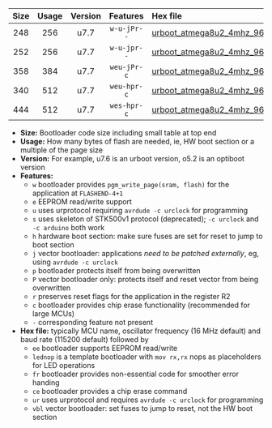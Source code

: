 |Size|Usage|Version|Features|Hex file|
|:-:|:-:|:-:|:-:|:--|
|248|256|u7.7|`w-u-jPr--`|[urboot_atmega8u2_4mhz_9600bps_lednop_ur_vbl.hex](https://raw.githubusercontent.com/stefanrueger/urboot.hex/main/mcus/atmega8u2/fcpu_4mhz/9600_bps/urboot_atmega8u2_4mhz_9600bps_lednop_ur_vbl.hex)|
|252|256|u7.7|`w-u-jpr--`|[urboot_atmega8u2_4mhz_9600bps_lednop_fr_ur_vbl.hex](https://raw.githubusercontent.com/stefanrueger/urboot.hex/main/mcus/atmega8u2/fcpu_4mhz/9600_bps/urboot_atmega8u2_4mhz_9600bps_lednop_fr_ur_vbl.hex)|
|358|384|u7.7|`weu-jPr-c`|[urboot_atmega8u2_4mhz_9600bps_ee_lednop_fr_ce_ur_vbl.hex](https://raw.githubusercontent.com/stefanrueger/urboot.hex/main/mcus/atmega8u2/fcpu_4mhz/9600_bps/urboot_atmega8u2_4mhz_9600bps_ee_lednop_fr_ce_ur_vbl.hex)|
|340|512|u7.7|`weu-hpr-c`|[urboot_atmega8u2_4mhz_9600bps_ee_lednop_fr_ce_ur.hex](https://raw.githubusercontent.com/stefanrueger/urboot.hex/main/mcus/atmega8u2/fcpu_4mhz/9600_bps/urboot_atmega8u2_4mhz_9600bps_ee_lednop_fr_ce_ur.hex)|
|444|512|u7.7|`wes-hpr-c`|[urboot_atmega8u2_4mhz_9600bps_ee_lednop_fr_ce.hex](https://raw.githubusercontent.com/stefanrueger/urboot.hex/main/mcus/atmega8u2/fcpu_4mhz/9600_bps/urboot_atmega8u2_4mhz_9600bps_ee_lednop_fr_ce.hex)|

- **Size:** Bootloader code size including small table at top end
- **Usage:** How many bytes of flash are needed, ie, HW boot section or a multiple of the page size
- **Version:** For example, u7.6 is an urboot version, o5.2 is an optiboot version
- **Features:**
  + `w` bootloader provides `pgm_write_page(sram, flash)` for the application at `FLASHEND-4+1`
  + `e` EEPROM read/write support
  + `u` uses urprotocol requiring `avrdude -c urclock` for programming
  + `s` uses skeleton of STK500v1 protocol (deprecated); `-c urclock` and `-c arduino` both work
  + `h` hardware boot section: make sure fuses are set for reset to jump to boot section
  + `j` vector bootloader: applications *need to be patched externally*, eg, using `avrdude -c urclock`
  + `p` bootloader protects itself from being overwritten
  + `P` vector bootloader only: protects itself and reset vector from being overwritten
  + `r` preserves reset flags for the application in the register R2
  + `c` bootloader provides chip erase functionality (recommended for large MCUs)
  + `-` corresponding feature not present
- **Hex file:** typically MCU name, oscillator frequency (16 MHz default) and baud rate (115200 default) followed by
  + `ee` bootloader supports EEPROM read/write
  + `lednop` is a template bootloader with `mov rx,rx` nops as placeholders for LED operations
  + `fr` bootloader provides non-essential code for smoother error handing
  + `ce` bootloader provides a chip erase command
  + `ur` uses urprotocol and requires `avrdude -c urclock` for programming
  + `vbl` vector bootloader: set fuses to jump to reset, not the HW boot section
